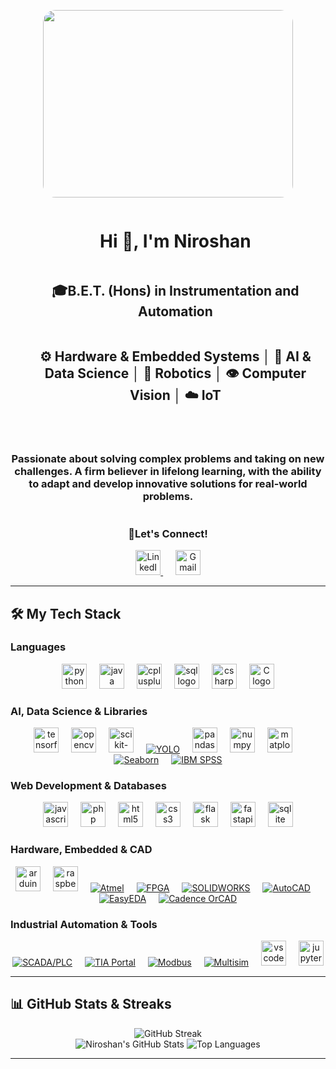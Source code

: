 <div align="center">
  <p align="center">
    <img src="https://media.giphy.com/media/dWesBcTLavkZuG35MI/giphy.gif" width="400" height="300" style="border-radius:20px;"/>
  </p>
</div>

<div id="user-content-toc">
  <ul align="center">
    <summary><h1 style="display: inline-block">Hi 👋, I'm Niroshan</h1></summary>
    <summary><h2 style="display: inline-block">🎓B.E.T. (Hons) in Instrumentation and Automation</h2></summary>
    <summary><h2 style="display: inline-block"> ⚙️ Hardware & Embedded Systems │ 🧠 AI & Data Science │ 🤖 Robotics │ 👁️ Computer Vision │ ☁️ IoT</h2></summary>
  </ul>
</div>

<div align="center">
  <br>
  <p>
    <h3>
    Passionate about solving complex problems and taking on new challenges.  
    A firm believer in lifelong learning, with the ability to adapt and develop innovative solutions for real-world problems.  
    <br>
    </h3>
  </p>
</div>

<div align="center">
  <h3 style="display: inline-block">📌Let's Connect!</h3>
  <br>
  <a href="https://www.linkedin.com/in/niroshan-k-148243237/" target="_blank">
    <img src="https://upload.wikimedia.org/wikipedia/commons/thumb/8/81/LinkedIn_icon.svg/2048px-LinkedIn_icon.svg.png" height="40" alt="LinkedIn"/>
  </a>
  &nbsp;&nbsp;&nbsp;&nbsp;
  <a href="mailto:shanniro174@gmail.com" target="_blank">
    <img src="https://upload.wikimedia.org/wikipedia/commons/thumb/7/7e/Gmail_icon_%282020%29.svg/2048px-Gmail_icon_%282020%29.svg.png" height="40" alt="Gmail"/>
  </a>
</div>



---

## 🛠️ My Tech Stack

### **Languages**
<p align="center">
  <a href="https://www.python.org/" target="_blank"><img src="https://cdn.jsdelivr.net/gh/devicons/devicon/icons/python/python-original.svg" height="40" alt="python logo"  /></a>
  <img width="12" />
  <a href="https://www.java.com/" target="_blank"><img src="https://cdn.jsdelivr.net/gh/devicons/devicon/icons/java/java-original.svg" height="40" alt="java logo"  /></a>
  <img width="12" />
  <a href="https://isocpp.org/" target="_blank"><img src="https://cdn.jsdelivr.net/gh/devicons/devicon/icons/cplusplus/cplusplus-original.svg" height="40" alt="cplusplus logo"  /></a>
  <img width="12" />
  <a href="https://www.postgresql.org/" target="_blank"><img src="https://cdn.jsdelivr.net/gh/devicons/devicon/icons/postgresql/postgresql-original.svg" height="40" alt="sql logo"  /></a>
  <img width="12" />
    <a href="https://learn.microsoft.com/en-us/dotnet/csharp/" target="_blank"><img src="https://cdn.jsdelivr.net/gh/devicons/devicon/icons/csharp/csharp-original.svg" height="40" alt="csharp logo"  /></a>
  <img width="12" />
  <a href="https://en.wikipedia.org/wiki/C_(programming_language)" target="_blank"><img src="https://cdn.jsdelivr.net/gh/devicons/devicon/icons/c/c-original.svg" height="40" alt="C logo"  /></a>
</p>

### **AI, Data Science & Libraries**
<p align="center">
  <a href="https://www.tensorflow.org/" target="_blank"><img src="https://cdn.jsdelivr.net/gh/devicons/devicon/icons/tensorflow/tensorflow-original.svg" height="40" alt="tensorflow logo"  /></a>
  <img width="12" />
  <a href="https://opencv.org/" target="_blank"><img src="https://cdn.jsdelivr.net/gh/devicons/devicon/icons/opencv/opencv-original.svg" height="40" alt="opencv logo"  /></a>
  <img width="12" />
  <a href="https://scikit-learn.org/" target="_blank"><img src="https://upload.wikimedia.org/wikipedia/commons/thumb/0/05/Scikit_learn_logo_small.svg/2560px-Scikit_learn_logo_small.svg.png" height="40" alt="scikit-learn logo"  /></a>
  <img width="12" />
  <a href="https://pjreddie.com/darknet/yolo/" target="_blank"><img src="https://img.shields.io/badge/YOLO-00FFFF?style=for-the-badge&logo=yolo&logoColor=black" alt="YOLO"/></a>
  <img width="12" />
  <a href="https://pandas.pydata.org/" target="_blank"><img src="https://cdn.jsdelivr.net/gh/devicons/devicon/icons/pandas/pandas-original.svg" height="40" alt="pandas logo"  /></a>
  <img width="12" />
  <a href="https://numpy.org/" target="_blank"><img src="https://cdn.jsdelivr.net/gh/devicons/devicon/icons/numpy/numpy-original.svg" height="40" alt="numpy logo"  /></a>
  <img width="12" />
  <a href="https://matplotlib.org/" target="_blank"><img src="https://cdn.jsdelivr.net/gh/devicons/devicon/icons/matplotlib/matplotlib-original.svg" height="40" alt="matplotlib logo"  /></a>
  <img width="12" />
  <a href="https://seaborn.pydata.org/" target="_blank"><img src="https://img.shields.io/badge/Seaborn-3776AB?style=for-the-badge&logo=seaborn&logoColor=white" alt="Seaborn"/></a>
  <img width="12" />
  <a href="https://www.ibm.com/products/spss-statistics" target="_blank"><img src="https://img.shields.io/badge/IBM_SPSS-0062FF?style=for-the-badge&logo=ibm&logoColor=white" alt="IBM SPSS"/></a>
</p>

### **Web Development & Databases**
<p align="center">
  <a href="https://developer.mozilla.org/en-US/docs/Web/JavaScript" target="_blank"><img src="https://cdn.jsdelivr.net/gh/devicons/devicon/icons/javascript/javascript-original.svg" height="40" alt="javascript logo"  /></a>
  <img width="12" />
  <a href="https://www.php.net/" target="_blank"><img src="https://cdn.jsdelivr.net/gh/devicons/devicon/icons/php/php-original.svg" height="40" alt="php logo"  /></a>
  <img width="12" />
  <a href="https://developer.mozilla.org/en-US/docs/Web/HTML" target="_blank"><img src="https://cdn.jsdelivr.net/gh/devicons/devicon/icons/html5/html5-original.svg" height="40" alt="html5 logo"  /></a>
  <img width="12" />
  <a href="https://developer.mozilla.org/en-US/docs/Web/CSS" target="_blank"><img src="https://cdn.jsdelivr.net/gh/devicons/devicon/icons/css3/css3-original.svg" height="40" alt="css3 logo"  /></a>
  <img width="12" />
  <a href="https://flask.palletsprojects.com/" target="_blank"><img src="https://cdn.jsdelivr.net/gh/devicons/devicon/icons/flask/flask-original.svg" height="40" alt="flask logo"  /></a>
  <img width="12" />
  <a href="https://fastapi.tiangolo.com/" target="_blank"><img src="https://cdn.jsdelivr.net/gh/devicons/devicon/icons/fastapi/fastapi-original.svg" height="40" alt="fastapi logo"  /></a>
  <img width="12" />
  <a href="https://www.sqlite.org/index.html" target="_blank"><img src="https://cdn.jsdelivr.net/gh/devicons/devicon/icons/sqlite/sqlite-original.svg" height="40" alt="sqlite logo"  /></a>
</p>

### **Hardware, Embedded & CAD**
<p align="center">
  <a href="https://www.arduino.cc/" target="_blank"><img src="https://cdn.jsdelivr.net/gh/devicons/devicon/icons/arduino/arduino-original.svg" height="40" alt="arduino logo"  /></a>
  <img width="12" />
  <a href="https://www.raspberrypi.org/" target="_blank"><img src="https://cdn.jsdelivr.net/gh/devicons/devicon/icons/raspberrypi/raspberrypi-original.svg" height="40" alt="raspberrypi logo"  /></a>
  <img width="12" />
  <a href="https://www.microchip.com/en-us/products/microcontrollers-and-microprocessors" target="_blank"><img src="https://img.shields.io/badge/Atmel-28B463?style=for-the-badge&logo=microchip-technology&logoColor=white" alt="Atmel"/></a>
  <img width="12" />
  <a href="https://www.intel.com/content/www/us/en/products/programmable/fpga.html" target="_blank"><img src="https://img.shields.io/badge/FPGA-1E90FF?style=for-the-badge&logo=intel&logoColor=white" alt="FPGA"/></a>
  <img width="12" />
  <a href="https://www.solidworks.com/" target="_blank"><img src="https://img.shields.io/badge/SOLIDWORKS-DA291C?style=for-the-badge&logo=solidworks&logoColor=white" alt="SOLIDWORKS"/></a>
  <img width="12" />
  <a href="https://www.autodesk.com/products/autocad/overview" target="_blank"><img src="https://img.shields.io/badge/AutoCAD-E6353D?style=for-the-badge&logo=autodesk&logoColor=white" alt="AutoCAD"/></a>
  <img width="12" />
  <a href="https://easyeda.com/" target="_blank"><img src="https://img.shields.io/badge/EasyEDA-FF8800?style=for-the-badge&logo=easyeda&logoColor=white" alt="EasyEDA"/></a>
  <img width="12" />
   <a href="https://www.cadence.com/en_US/home/tools/pcb-design-and-analysis/pcb-layout/orcad-pcb-designer.html" target="_blank"><img src="https://img.shields.io/badge/Cadence_OrCAD-003366?style=for-the-badge&logo=cadence&logoColor=white" alt="Cadence OrCAD"/></a>
</p>

### **Industrial Automation & Tools**
<p align="center">
  <a href="https://new.siemens.com/global/en/products/automation/industry-software/automation-software/scada.html" target="_blank"><img src="https://img.shields.io/badge/SCADA/PLC-009999?style=for-the-badge&logo=siemens&logoColor=white" alt="SCADA/PLC"/></a>
  <img width="12" />
  <a href="https://new.siemens.com/global/en/products/automation/topic-areas/tia-portal.html" target="_blank"><img src="https://img.shields.io/badge/TIA_Portal-00A65A?style=for-the-badge&logo=siemens&logoColor=white" alt="TIA Portal"/></a>
  <img width="12" />
  <a href="https://modbus.org/" target="_blank"><img src="https://img.shields.io/badge/Modbus-006494?style=for-the-badge" alt="Modbus"/></a>
  <img width="12" />
  <a href="https://www.ni.com/en-us/shop/select/multisim" target="_blank"><img src="https://img.shields.io/badge/Multisim-FFC72C?style=for-the-badge&logo=nationalinstruments&logoColor=black" alt="Multisim"/></a>
  <img width="12" />
  <a href="https://code.visualstudio.com/" target="_blank"><img src="https://cdn.jsdelivr.net/gh/devicons/devicon/icons/vscode/vscode-original.svg" height="40" alt="vscode logo"  /></a>
  <img width="12" />
  <a href="https://jupyter.org/" target="_blank"><img src="https://cdn.jsdelivr.net/gh/devicons/devicon/icons/jupyter/jupyter-original-wordmark.svg" height="40" alt="jupyter logo"  /></a>
</p>

---

## 📊 GitHub Stats & Streaks

<div align="center">
  <img src="https://github-readme-streak-stats.herokuapp.com/?user=niroshan-k&theme=dark&hide_border=true" alt="GitHub Streak" />
</div>
<div align="center">
  <img src="https://github-readme-stats.vercel.app/api?username=niroshan-k&show_icons=true&theme=dark&hide_border=true&count_private=true" alt="Niroshan's GitHub Stats" />
  <img src="https://github-readme-stats.vercel.app/api/top-langs/?username=niroshan-k&theme=dark&hide_border=true&layout=compact" alt="Top Languages" />
</div>

---

